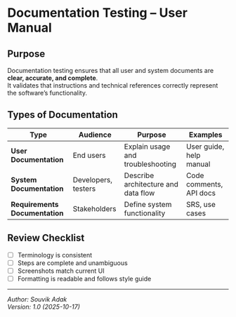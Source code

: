 # Documentation Testing – User Manual

## Purpose
Documentation testing ensures that all user and system documents are **clear, accurate, and complete**.  
It validates that instructions and technical references correctly represent the software’s functionality.

## Types of Documentation
| Type | Audience | Purpose | Examples |
|------|-----------|----------|-----------|
| **User Documentation** | End users | Explain usage and troubleshooting | User guide, help manual |
| **System Documentation** | Developers, testers | Describe architecture and data flow | Code comments, API docs |
| **Requirements Documentation** | Stakeholders | Define system functionality | SRS, use cases |

## Review Checklist
- [ ] Terminology is consistent  
- [ ] Steps are complete and unambiguous  
- [ ] Screenshots match current UI  
- [ ] Formatting is readable and follows style guide  

---

*Author: Souvik Adak*  
*Version: 1.0 (2025-10-17)*
